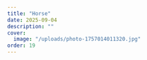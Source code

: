 ```yaml
---
title: "Horse"
date: 2025-09-04
description: ""
cover:
  image: "/uploads/photo-1757014011320.jpg"
order: 19
---
```


